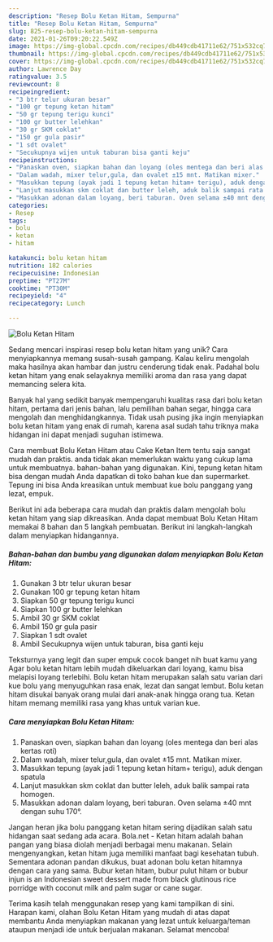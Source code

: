 ```yaml
---
description: "Resep Bolu Ketan Hitam, Sempurna"
title: "Resep Bolu Ketan Hitam, Sempurna"
slug: 825-resep-bolu-ketan-hitam-sempurna
date: 2021-01-26T09:20:22.549Z
image: https://img-global.cpcdn.com/recipes/db449cdb41711e62/751x532cq70/bolu-ketan-hitam-foto-resep-utama.jpg
thumbnail: https://img-global.cpcdn.com/recipes/db449cdb41711e62/751x532cq70/bolu-ketan-hitam-foto-resep-utama.jpg
cover: https://img-global.cpcdn.com/recipes/db449cdb41711e62/751x532cq70/bolu-ketan-hitam-foto-resep-utama.jpg
author: Lawrence Day
ratingvalue: 3.5
reviewcount: 8
recipeingredient:
- "3 btr telur ukuran besar"
- "100 gr tepung ketan hitam"
- "50 gr tepung terigu kunci"
- "100 gr butter lelehkan"
- "30 gr SKM coklat"
- "150 gr gula pasir"
- "1 sdt ovalet"
- "Secukupnya wijen untuk taburan bisa ganti keju"
recipeinstructions:
- "Panaskan oven, siapkan bahan dan loyang (oles mentega dan beri alas kertas roti)"
- "Dalam wadah, mixer telur,gula, dan ovalet ±15 mnt. Matikan mixer."
- "Masukkan tepung (ayak jadi 1 tepung ketan hitam+ terigu), aduk dengan spatula"
- "Lanjut masukkan skm coklat dan butter leleh, aduk balik sampai rata homogen."
- "Masukkan adonan dalam loyang, beri taburan. Oven selama ±40 mnt dengan suhu 170°."
categories:
- Resep
tags:
- bolu
- ketan
- hitam

katakunci: bolu ketan hitam 
nutrition: 182 calories
recipecuisine: Indonesian
preptime: "PT27M"
cooktime: "PT30M"
recipeyield: "4"
recipecategory: Lunch

---
```



![Bolu Ketan Hitam](https://img-global.cpcdn.com/recipes/db449cdb41711e62/751x532cq70/bolu-ketan-hitam-foto-resep-utama.jpg)

Sedang mencari inspirasi resep bolu ketan hitam yang unik? Cara menyiapkannya memang susah-susah gampang. Kalau keliru mengolah maka hasilnya akan hambar dan justru cenderung tidak enak. Padahal bolu ketan hitam yang enak selayaknya memiliki aroma dan rasa yang dapat memancing selera kita.

Banyak hal yang sedikit banyak mempengaruhi kualitas rasa dari bolu ketan hitam, pertama dari jenis bahan, lalu pemilihan bahan segar, hingga cara mengolah dan menghidangkannya. Tidak usah pusing jika ingin menyiapkan bolu ketan hitam yang enak di rumah, karena asal sudah tahu triknya maka hidangan ini dapat menjadi suguhan istimewa.

Cara membuat Bolu Ketan Hitam atau Cake Ketan Item tentu saja sangat mudah dan praktis. anda tidak akan memerlukan waktu yang cukup lama untuk membuatnya. bahan-bahan yang digunakan. Kini, tepung ketan hitam bisa dengan mudah Anda dapatkan di toko bahan kue dan supermarket. Tepung ini bisa Anda kreasikan untuk membuat kue bolu panggang yang lezat, empuk.


Berikut ini ada beberapa cara mudah dan praktis dalam mengolah bolu ketan hitam yang siap dikreasikan. Anda dapat membuat Bolu Ketan Hitam memakai 8 bahan dan 5 langkah pembuatan. Berikut ini langkah-langkah dalam menyiapkan hidangannya.

<!--inarticleads1-->

##### Bahan-bahan dan bumbu yang digunakan dalam menyiapkan Bolu Ketan Hitam:

1. Gunakan 3 btr telur ukuran besar
1. Gunakan 100 gr tepung ketan hitam
1. Siapkan 50 gr tepung terigu kunci
1. Siapkan 100 gr butter lelehkan
1. Ambil 30 gr SKM coklat
1. Ambil 150 gr gula pasir
1. Siapkan 1 sdt ovalet
1. Ambil Secukupnya wijen untuk taburan, bisa ganti keju


Teksturnya yang legit dan super empuk cocok banget nih buat kamu yang Agar bolu ketan hitam lebih mudah dikeluarkan dari loyang, kamu bisa melapisi loyang terlebihi. Bolu ketan hitam merupakan salah satu varian dari kue bolu yang menyuguhkan rasa enak, lezat dan sangat lembut. Bolu ketan hitam disukai banyak orang mulai dari anak-anak hingga orang tua. Ketan hitam memang memiliki rasa yang khas untuk varian kue. 

<!--inarticleads2-->

##### Cara menyiapkan Bolu Ketan Hitam:

1. Panaskan oven, siapkan bahan dan loyang (oles mentega dan beri alas kertas roti)
1. Dalam wadah, mixer telur,gula, dan ovalet ±15 mnt. Matikan mixer.
1. Masukkan tepung (ayak jadi 1 tepung ketan hitam+ terigu), aduk dengan spatula
1. Lanjut masukkan skm coklat dan butter leleh, aduk balik sampai rata homogen.
1. Masukkan adonan dalam loyang, beri taburan. Oven selama ±40 mnt dengan suhu 170°.


Jangan heran jika bolu panggang ketan hitam sering dijadikan salah satu hidangan saat sedang ada acara. Bola.net - Ketan hitam adalah bahan pangan yang biasa diolah menjadi berbagai menu makanan. Selain mengenyangkan, ketan hitam juga memiliki manfaat bagi kesehatan tubuh. Sementara adonan pandan dikukus, buat adonan bolu ketan hitamnya dengan cara yang sama. Bubur ketan hitam, bubur pulut hitam or bubur injun is an Indonesian sweet dessert made from black glutinous rice porridge with coconut milk and palm sugar or cane sugar. 

Terima kasih telah menggunakan resep yang kami tampilkan di sini. Harapan kami, olahan Bolu Ketan Hitam yang mudah di atas dapat membantu Anda menyiapkan makanan yang lezat untuk keluarga/teman ataupun menjadi ide untuk berjualan makanan. Selamat mencoba!
